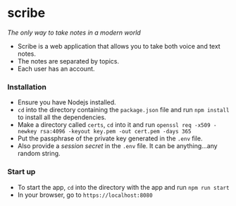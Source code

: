 # **scribe**
*The only way to take notes in a modern world*

* Scribe is a web application that allows you to take both voice and text notes.
* The notes are separated by topics.
* Each user has an account.

### **Installation**
* Ensure you have Nodejs installed.
* ```cd``` into the directory containing the ```package.json``` file and run ```npm install``` to install all the dependencies.
* Make a directory called ```certs```, ```cd``` into it and run ```openssl req -x509 -newkey rsa:4096 -keyout key.pem -out cert.pem -days 365```
* Put the passphrase of the private key generated in the ```.env``` file.
* Also provide a *session secret* in the ```.env``` file. It can be anything...any random string.

### **Start up**
* To start the app, ```cd``` into the directory with the app and run ```npm run start```
* In your browser, go to ```https://localhost:8080```
